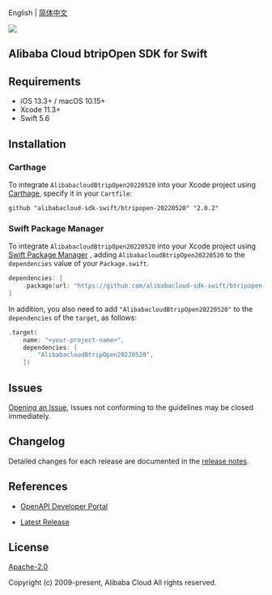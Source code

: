 English | [简体中文](README-CN.md)

![](https://aliyunsdk-pages.alicdn.com/icons/AlibabaCloud.svg)

## Alibaba Cloud btripOpen SDK for Swift

## Requirements

- iOS 13.3+ / macOS 10.15+
- Xcode 11.3+
- Swift 5.6

## Installation

### Carthage

To integrate `AlibabacloudBtripOpen20220520` into your Xcode project using [Carthage](https://github.com/Carthage/Carthage), specify it in your `Cartfile`:

```ogdl
github "alibabacloud-sdk-swift/btripopen-20220520" "2.0.2"
```

### Swift Package Manager

To integrate `AlibabacloudBtripOpen20220520` into your Xcode project using [Swift Package Manager](https://swift.org/package-manager/) , adding `AlibabacloudBtripOpen20220520` to the `dependencies` value of your `Package.swift`.

```swift
dependencies: [
    .package(url: "https://github.com/alibabacloud-sdk-swift/btripopen-20220520.git", from: "2.0.2")
]
```

In addition, you also need to add `"AlibabacloudBtripOpen20220520"` to the `dependencies` of the `target`, as follows:

```swift
.target(
    name: "<your-project-name>",
    dependencies: [
        "AlibabacloudBtripOpen20220520",
    ])
```

## Issues

[Opening an Issue](https://github.com/alibabacloud-sdk-swift/btripopen-20220520/issues/new), Issues not conforming to the guidelines may be closed immediately.

## Changelog

Detailed changes for each release are documented in the [release notes](./ChangeLog.txt).

## References

* [OpenAPI Developer Portal](https://next.api.alibabacloud.com/home)
- [Latest Release](https://github.com/alibabacloud-sdk-swift/btripopen-20220520)

## License

[Apache-2.0](http://www.apache.org/licenses/LICENSE-2.0)

Copyright (c) 2009-present, Alibaba Cloud All rights reserved.
